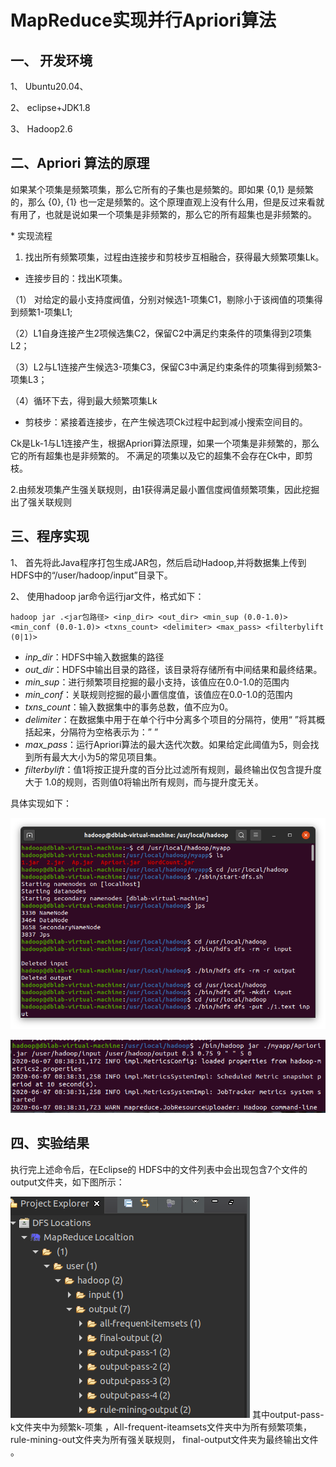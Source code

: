 



# MapReduce实现并行Apriori算法

## 一、   开发环境

1、     Ubuntu20.04、

2、     eclipse+JDK1.8

3、     Hadoop2.6

## 二、Apriori 算法的原理

   如果某个项集是频繁项集，那么它所有的子集也是频繁的。即如果 {0,1} 是频繁的，那么 {0}, {1} 也一定是频繁的。这个原理直观上没有什么用，但是反过来看就有用了，也就是说如果一个项集是非频繁的，那么它的所有超集也是非频繁的。

\* 实现流程

1. 找出所有频繁项集，过程由连接步和剪枝步互相融合，获得最大频繁项集Lk。

* 连接步目的：找出K项集。

（1） 对给定的最小支持度阀值，分别对候选1-项集C1，剔除小于该阀值的项集得到频繁1-项集L1;

（2）L1自身连接产生2项候选集C2，保留C2中满足约束条件的项集得到2项集L2；

（3）L2与L1连接产生候选3-项集C3，保留C3中满足约束条件的项集得到频繁3-项集L3；

（4）循环下去，得到最大频繁项集Lk

* 剪枝步：紧接着连接步，在产生候选项Ck过程中起到减小搜索空间目的。

​     Ck是Lk-1与L1连接产生，根据Apriori算法原理，如果一个项集是非频繁的，那么它的所有超集也是非频繁的。   不满足的项集以及它的超集不会存在Ck中，即剪枝。

2.由频发项集产生强关联规则，由1获得满足最小置信度阀值频繁项集，因此挖掘出了强关联规则 

## 三、程序实现 

1、    首先将此Java程序打包生成JAR包，然后启动Hadoop,并将数据集上传到HDFS中的“/user/hadoop/input”目录下。

2、     使用hadoop jar命令运行jar文件，格式如下：

```
hadoop jar .<jar包路径> <inp_dir> <out_dir> <min_sup (0.0-1.0)> <min_conf (0.0-1.0)> <txns_count> <delimiter> <max_pass> <filterbylift (0|1)>
```

- *inp_dir*：HDFS中输入数据集的路径
- *out_dir*：HDFS中输出目录的路径，该目录将存储所有中间结果和最终结果。
- *min_sup*：进行频繁项目挖掘的最小支持，该值应在0.0-1.0的范围内
- *min_conf*：关联规则挖掘的最小置信度值，该值应在0.0-1.0的范围内
- *txns_count*：输入数据集中的事务总数，值不应为0。
- *delimiter*：在数据集中用于在单个行中分离多个项目的分隔符，使用“      ”将其概括起来，分隔符为空格表示为：” ”
- *max_pass*：运行Apriori算法的最大迭代次数。如果给定此阈值为5，则会找到所有最大大小为5的常见项目集。
- *filterbylift*：值1将按正提升度的百分比过滤所有规则，最终输出仅包含提升度大于 1.0的规则，否则值0将输出所有规则，而与提升度无关。

具体实现如下：

![2020-06-07 08-47-26屏幕截图](https://github.com/LUXUS1/MapReduce-Apriori/blob/master/photo/2020-06-07%2008-47-26%E5%B1%8F%E5%B9%95%E6%88%AA%E5%9B%BE.png?raw=true)

![2020-06-07 08-48-22屏幕截图](https://github.com/LUXUS1/MapReduce-Apriori/blob/master/photo/2020-06-07%2008-48-22%E5%B1%8F%E5%B9%95%E6%88%AA%E5%9B%BE.png?raw=true)
## 四、实验结果

执行完上述命令后，在Eclipse的 HDFS中的文件列表中会出现包含7个文件的output文件夹，如下图所示：

![2020-06-07 08-56-34屏幕截图](https://github.com/LUXUS1/MapReduce-Apriori/blob/master/photo/2020-06-07%2008-56-34%E5%B1%8F%E5%B9%95%E6%88%AA%E5%9B%BE.png)
其中output-pass-k文件夹中为频繁k-项集 ，All-frequent-iteamsets文件夹中为所有频繁项集，rule-mining-out文件夹为所有强关联规则， final-output文件夹为最终输出文件 。
